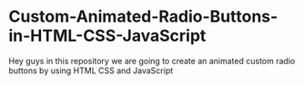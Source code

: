 # Custom-Animated-Radio-Buttons-in-HTML-CSS-JavaScript
Hey guys in this repository we are going to create an animated custom radio buttons by using HTML CSS and JavaScript

